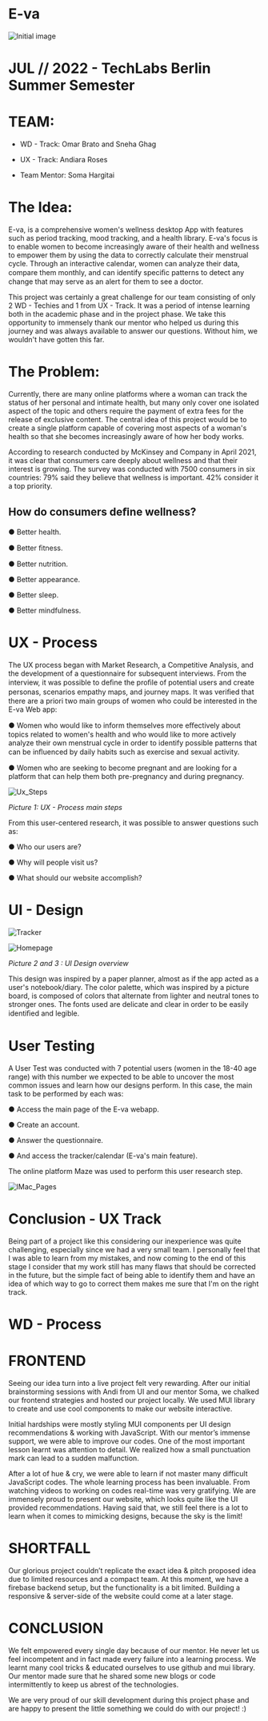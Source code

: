# E-va

![Initial image](./Photos/InitialImage.png)

# JUL // 2022 - TechLabs Berlin Summer Semester

# TEAM:

- WD - Track: Omar Brato and Sneha Ghag

- UX - Track: Andiara Roses

- Team Mentor: Soma Hargitai

# The Idea:

E-va, is a comprehensive women's wellness desktop App with features such as period tracking, mood tracking, and a health library. E-va's focus is to enable women to become increasingly aware of their health and wellness to empower them by using the data to correctly calculate their menstrual cycle. Through an interactive calendar, women can analyze their data, compare them monthly, and can identify speciﬁc patterns to detect any change that may serve as an alert for them to see a doctor.

This project was certainly a great challenge for our team consisting of only 2 WD - Techies and 1 from UX - Track. It was a period of intense learning both in the academic phase and in the project phase. We take this opportunity to immensely thank our mentor who helped us during this journey and was always available to answer our questions. Without him, we wouldn't have gotten this far.

# The Problem:

Currently, there are many online platforms where a woman can track the status of her personal and intimate health, but many only cover one isolated aspect of the topic and others require the payment of extra fees for the release of exclusive content. The central idea of this project would be to create a single platform capable of covering most aspects of a woman's health so that she becomes increasingly aware of how her body works.

According to research conducted by McKinsey and Company in April 2021, it was clear that consumers care deeply about wellness and that their interest is growing. The survey was conducted with 7500 consumers in six countries: 79% said they believe that wellness is important. 42% consider it a top priority.

## How do consumers deﬁne wellness?

● Better health.

● Better ﬁtness.

● Better nutrition.

● Better appearance.

● Better sleep.

● Better mindfulness.

# UX - Process

The UX process began with Market Research, a Competitive Analysis, and the development of a questionnaire for subsequent interviews. From the interview, it was possible to deﬁne the proﬁle of potential users and create personas, scenarios empathy maps, and journey maps. It was veriﬁed that there are a priori two main groups of women who could be interested in the E-va Web app:

● Women who would like to inform themselves more eﬀectively about topics related to women's health and who would like to more actively analyze their own menstrual cycle in order to identify possible patterns that can be inﬂuenced by daily habits such as exercise and sexual activity.

● Women who are seeking to become pregnant and are looking for a platform that can help them both pre-pregnancy and during pregnancy.

![Ux_Steps](./Photos/UXSteps.png)

_Picture 1: UX - Process main steps_

From this user-centered research, it was possible to answer questions such as:

● Who our users are?

● Why will people visit us?

● What should our website accomplish?

# UI - Design

![Tracker](./Photos/Tracker.jpg)

![Homepage](./Photos/Homepage.jpg)

_Picture 2 and 3 : UI Design overview_

This design was inspired by a paper planner, almost as if the app acted as a user's notebook/diary. The color palette, which was inspired by a picture board, is composed of colors that alternate from lighter and neutral tones to stronger ones. The fonts used are delicate and clear in order to be easily identiﬁed and legible.

# User Testing

A User Test was conducted with 7 potential users (women in the 18-40 age range) with this number we expected to be able to uncover the most common issues and learn how our designs perform. In this case, the main task to be performed by each was:

● Access the main page of the E-va webapp.

● Create an account.

● Answer the questionnaire.

● And access the tracker/calendar (E-va's main feature).

The online platform Maze was used to perform this user research step.

![IMac_Pages](./Photos/IMacPages.jpg)

# Conclusion - UX Track

Being part of a project like this considering our inexperience was quite challenging, especially since we had a very small team. I personally feel that I was able to learn from my mistakes, and now coming to the end of this stage I consider that my work still has many flaws that should be corrected in the future, but the simple fact of being able to identify them and have an idea of which way to go to correct them makes me sure that I'm on the right track.

# WD - Process

# FRONTEND

Seeing our idea turn into a live project felt very rewarding. After our initial brainstorming sessions with Andi from UI and our mentor Soma, we chalked our frontend strategies and hosted our project locally. We used MUI library to create and use cool components to make our website interactive.

Initial hardships were mostly styling MUI components per UI design recommendations & working with JavaScript. With our mentor’s immense support, we were able to improve our codes. One of the most important lesson learnt was attention to detail. We realized how a small punctuation mark can lead to a sudden malfunction.

After a lot of hue & cry, we were able to learn if not master many difficult JavaScript codes. The whole learning process has been invaluable. From watching videos to working on codes real-time was very gratifying. We are immensely proud to present our website, which looks quite like the UI provided recommendations. Having said that, we still feel there is a lot to learn when it comes to mimicking designs, because the sky is the limit!

# SHORTFALL

Our glorious project couldn’t replicate the exact idea & pitch proposed idea due to limited resources and a compact team. At this moment, we have a firebase backend setup, but the functionality is a bit limited. Building a responsive & server-side of the website could come at a later stage.

# CONCLUSION

We felt empowered every single day because of our mentor. He never let us feel incompetent and in fact made every failure into a learning process. We learnt many cool tricks & educated ourselves to use github and mui library. Our mentor made sure that he shared some new blogs or code intermittently to keep us abrest of the technologies.

We are very proud of our skill development during this project phase and are happy to present the little something we could do with our project! :)
